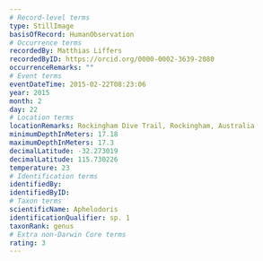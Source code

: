 ```yaml
---
# Record-level terms
type: StillImage
basisOfRecord: HumanObservation
# Occurrence terms
recordedBy: Matthias Liffers
recordedByID: https://orcid.org/0000-0002-3639-2080
occurrenceRemarks: ""
# Event terms
eventDateTime: 2015-02-22T08:23:06
year: 2015
month: 2
day: 22
# Location terms
locationRemarks: Rockingham Dive Trail, Rockingham, Australia
minimumDepthInMeters: 17.18
maximumDepthInMeters: 17.3
decimalLatitude: -32.273019
decimalLatitude: 115.730226
temperature: 23
# Identification terms
identifiedBy: 
identifiedByID: 
# Taxon terms
scientificName: Aphelodoris
identificationQualifier: sp. 1
taxonRank: genus
# Extra non-Darwin Core terms
rating: 3
---
```

